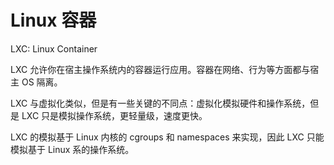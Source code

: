 # Linux 容器 

LXC: Linux Container

LXC 允许你在宿主操作系统内的容器运行应用。容器在网络、行为等方面都与宿主 OS 隔离。

LXC 与虚拟化类似，但是有一些关键的不同点：虚拟化模拟硬件和操作系统，但是 LXC 只是模拟操作系统，更轻量级，速度更快。

LXC 的模拟基于 Linux 内核的 cgroups 和 namespaces 来实现，因此 LXC 只能模拟基于 Linux 系的操作系统。